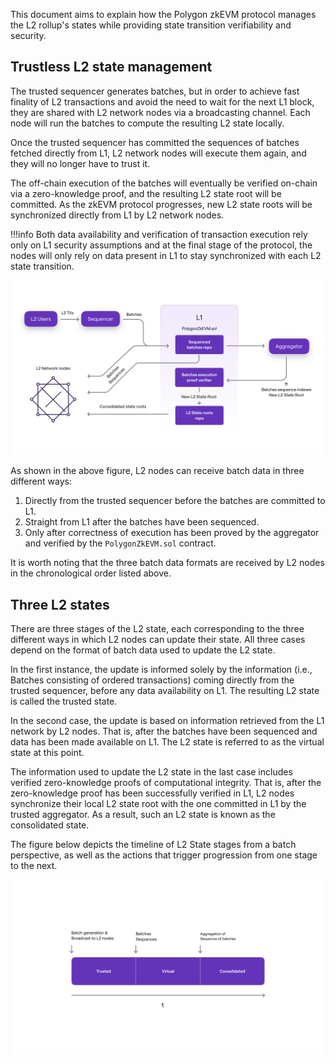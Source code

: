 This document aims to explain how the Polygon zkEVM protocol manages the L2 rollup's states while providing state transition verifiability and security.

## Trustless L2 state management

The trusted sequencer generates batches, but in order to achieve fast finality of L2 transactions and avoid the need to wait for the next L1 block, they are shared with L2 network nodes via a broadcasting channel. Each node will run the batches to compute the resulting L2 state locally.

Once the trusted sequencer has committed the sequences of batches fetched directly from L1, L2 network nodes will execute them again, and they will no longer have to trust it.

The off-chain execution of the batches will eventually be verified on-chain via a zero-knowledge proof, and the resulting L2 state root will be committed. As the zkEVM protocol progresses, new L2 state roots will be synchronized directly from L1 by L2 network nodes.

!!!info
    Both data availability and verification of transaction execution rely only on L1 security assumptions and at the final stage of the protocol, the nodes will only rely on data present in L1 to stay synchronized with each L2 state transition.

![figure 1](../../../img/zkEVM/01L2-overview-l2-state-management.png)

As shown in the above figure, L2 nodes can receive batch data in three different ways:

1. Directly from the trusted sequencer before the batches are committed to L1.
2. Straight from L1 after the batches have been sequenced.
3. Only after correctness of execution has been proved by the aggregator and verified by the `PolygonZkEVM.sol` contract.

It is worth noting that the three batch data formats are received by L2 nodes in the chronological order listed above.

## Three L2 states

There are three stages of the L2 state, each corresponding to the three different ways in which L2 nodes can update their state. All three cases depend on the format of batch data used to update the L2 state.

In the first instance, the update is informed solely by the information (i.e., Batches consisting of ordered transactions) coming directly from the trusted sequencer, before any data availability on L1. The resulting L2 state is called the trusted state.

In the second case, the update is based on information retrieved from the L1 network by L2 nodes. That is, after the batches have been sequenced and data has been made available on L1. The L2 state is referred to as the virtual state at this point.

The information used to update the L2 state in the last case includes verified zero-knowledge proofs of computational integrity. That is, after the zero-knowledge proof has been successfully verified in L1, L2 nodes synchronize their local L2 state root with the one committed in L1 by the trusted aggregator. As a result, such an L2 state is known as the consolidated state.

The figure below depicts the timeline of L2 State stages from a batch perspective, as well as the actions that trigger progression from one stage to the next.

![L2 State stages timeline](../../../img/zkEVM/02l2-l2-state-timeline.png)
